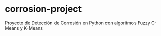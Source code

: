 # corrosion-project
Proyecto de Detección de Corrosión en Python con algoritmos Fuzzy C-Means y K-Means
